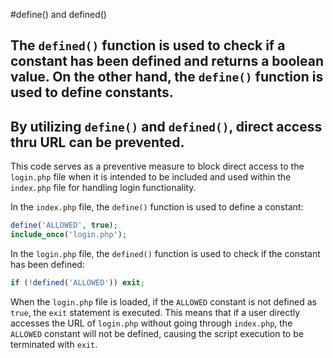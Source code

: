 #define() and defined()

## The `defined()` function is used to check if a constant has been defined and returns a boolean value. On the other hand, the `define()` function is used to define constants.

## By utilizing `define()` and `defined()`, direct access thru URL can be prevented.

This code serves as a preventive measure to block direct access to the `login.php` file when it is intended to be included and used within the `index.php` file for handling login functionality.

In the `index.php` file, the `define()` function is used to define a constant:

```php
define('ALLOWED', true);
include_once('login.php');
```

In the `login.php` file, the `defined()` function is used to check if the constant has been defined:

```php
if (!defined('ALLOWED')) exit;
```

When the `login.php` file is loaded, if the `ALLOWED` constant is not defined as `true`, the `exit` statement is executed. This means that if a user directly accesses the URL of `login.php` without going through `index.php`, the `ALLOWED` constant will not be defined, causing the script execution to be terminated with `exit`.

